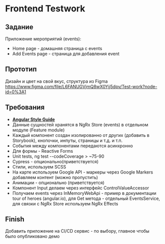 # Frontend Testwork

## Задание
Приложение мероприятий (events):
- Home page - домашняя страница с events
- Add Events page - страница для добавления event

## Прототип
Дизайн и цвет на свой вкус, структура из Figma https://www.figma.com/file/L6FANUGVjmQ8wX0Yjj5dpv/Test-work?node-id=0%3A1

## Требования
- [**Angular Style Guide**](https://angular.io/guide/styleguide)
- Данные сущностей хранятся в NgRx Store (events) в отдельном модуле (Feature module)
- Каждый компонент создан изолированно от других (добавить в Storybook), кнопочки, инпуты, страницы и т.д. и т.п.
- События между компонентами передаются асинхронно
- Для формы - Reactive Forms
- Unit tests, ng test --codeCoverage > ~75-90
- Cypress - опционально(приветствуется)
- Стили, используем SCSS
- На карте используем Google API - маркеры через Google Markers добавляем контент (можно пропустить)
- Анимации - опционально (приветствуется)
- Компонент Input делаем через интерфейс ControlValueAccessor
- Получаем events через InMemoryWebApi - пример в документации tour of heroes (angular.io),
для Get метода - отдельный EventsService,
для связки с NgRx Store используем NgRx Effects

## Finish
Добавить приложение на CI/CD сервис - по выбору, главное чтобы было опубликовано демо
